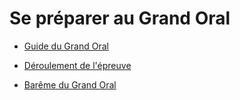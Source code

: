 # Se préparer au Grand Oral

- [Guide du Grand Oral](./guide_grand_oral.pdf)

- [Déroulement de l'épreuve](./déroulement_de_l_epreuve_du_grand_oral.pdf)

- [Barême du Grand Oral](./Barême_grand_oral.pdf)

